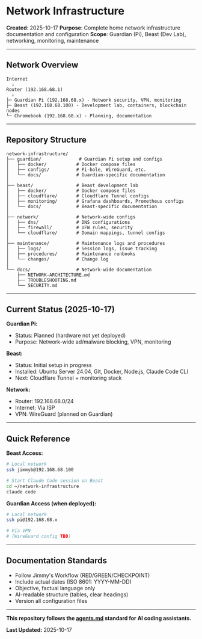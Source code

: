 # Network Infrastructure

**Created**: 2025-10-17
**Purpose**: Complete home network infrastructure documentation and configuration
**Scope**: Guardian (Pi), Beast (Dev Lab), networking, monitoring, maintenance

---

## Network Overview

```
Internet
  ↓
Router (192.168.68.1)
  ↓
├─ Guardian Pi (192.168.68.x) - Network security, VPN, monitoring
├─ Beast (192.168.68.100) - Development lab, containers, blockchain nodes
└─ Chromebook (192.168.68.x) - Planning, documentation
```

---

## Repository Structure

```
network-infrastructure/
├── guardian/              # Guardian Pi setup and configs
│   ├── docker/           # Docker compose files
│   ├── configs/          # Pi-hole, WireGuard, etc.
│   └── docs/             # Guardian-specific documentation
│
├── beast/                # Beast development lab
│   ├── docker/           # Docker compose files
│   ├── cloudflare/       # Cloudflare Tunnel configs
│   ├── monitoring/       # Grafana dashboards, Prometheus configs
│   └── docs/             # Beast-specific documentation
│
├── network/              # Network-wide configs
│   ├── dns/              # DNS configurations
│   ├── firewall/         # UFW rules, security
│   └── cloudflare/       # Domain mappings, tunnel configs
│
├── maintenance/          # Maintenance logs and procedures
│   ├── logs/             # Session logs, issue tracking
│   ├── procedures/       # Maintenance runbooks
│   └── changes/          # Change log
│
└── docs/                 # Network-wide documentation
    ├── NETWORK-ARCHITECTURE.md
    ├── TROUBLESHOOTING.md
    └── SECURITY.md
```

---

## Current Status (2025-10-17)

**Guardian Pi:**
- Status: Planned (hardware not yet deployed)
- Purpose: Network-wide ad/malware blocking, VPN, monitoring

**Beast:**
- Status: Initial setup in progress
- Installed: Ubuntu Server 24.04, Git, Docker, Node.js, Claude Code CLI
- Next: Cloudflare Tunnel + monitoring stack

**Network:**
- Router: 192.168.68.0/24
- Internet: Via ISP
- VPN: WireGuard (planned on Guardian)

---

## Quick Reference

**Beast Access:**
```bash
# Local network
ssh jimmyb@192.168.68.100

# Start Claude Code session on Beast
cd ~/network-infrastructure
claude code
```

**Guardian Access (when deployed):**
```bash
# Local network
ssh pi@192.168.68.x

# Via VPN
# (WireGuard config TBD)
```

---

## Documentation Standards

- Follow Jimmy's Workflow (RED/GREEN/CHECKPOINT)
- Include actual dates (ISO 8601: YYYY-MM-DD)
- Objective, factual language only
- AI-readable structure (tables, clear headings)
- Version all configuration files

---

**This repository follows the [agents.md](https://agents.md/) standard for AI coding assistants.**

**Last Updated:** 2025-10-17
